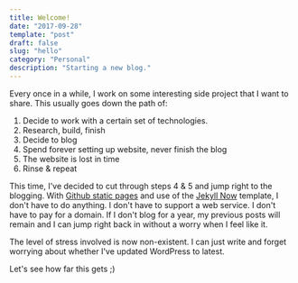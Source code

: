 ```yaml
---
title: Welcome!
date: "2017-09-28"
template: "post"
draft: false
slug: "hello"
category: "Personal"
description: "Starting a new blog."
---
```


Every once in a while, I work on some interesting side project that I want to share. This usually goes down the path of:

1. Decide to work with a certain set of technologies.
2. Research, build, finish
3. Decide to blog
4. Spend forever setting up website, never finish the blog
5. The website is lost in time
6. Rinse & repeat

This time, I've decided to cut through steps 4 & 5 and jump right to the blogging. With [Github static pages](https://pages.github.com/) and use of the [Jekyll Now](https://github.com/barryclark/jekyll-now) template, I don't have to do anything. I don't have to support a web service. I don't have to pay for a domain. If I don't blog for a year, my previous posts will remain and I can jump right back in without a worry when I feel like it.

The level of stress involved is now non-existent. I can just write and forget worrying about whether I've updated WordPress to latest.

Let's see how far this gets ;)
